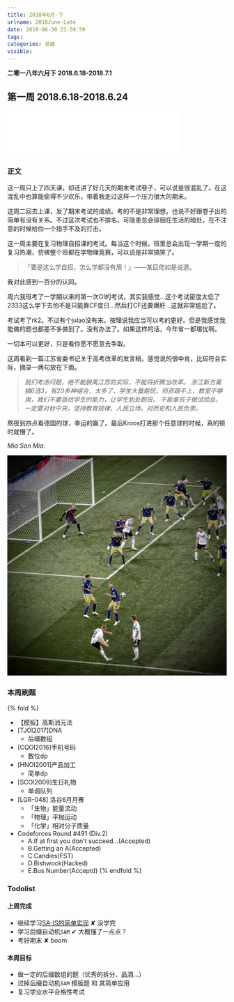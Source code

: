```yaml
---
title: 2018年6月·下
urlname: 2018June-Late
date: 2018-06-30 23:59:59
tags:
categories: 总结
visible:
---
```


**二零一八年六月下**
**2018.6.18-2018.7.1**

<!-- more -->

## 第一周 2018.6.18-2018.6.24

<iframe frameborder="no" border="0" marginwidth="0" marginheight="0" width=400 height=100 src="//music.163.com/outchain/player?type=2&id=4257618&auto=0&height=66"></iframe>

### 正文

这一周只上了四天课，却还讲了好几天的期末考试卷子，可以说是很混乱了。在这混乱中也算能偷得不少欢乐，带着我走过这样一个压力很大的期末。

这周二回去上课，发了期末考试的成绩。考的不是非常理想，也说不好跟卷子出的简单有没有关系。不过这次考试也不排名。可隐患总会徘徊在生活的暗处，在不注意的时候给你一个措手不及的打击。

这一周主要在复习物理自招课的考试。每当这个时候，班里总会出现一学期一度的复习热潮，仿佛整个班都在学物理竞赛，可以说是非常搞笑了。

> 「要是这么学自招，怎么学都没有用！」——某巨佬如是说道。

我对此感到一百分的认同。

周六我班考了一学期以来的第一次OI的考试，其实我感觉...这个考试密度太低了2333这么学下去怕不是只能靠CF度日...然后打CF还要爆肝...这就非常尴尬了。

考试考了rk2。不过有个julao没有来。按理说我应当可以考的更好。但是我感觉我能做的题也都差不多做到了。没有办法了。如果这样的话，今年省一都堪忧啊。

一切本可以更好，只是看你愿不愿意去争取。

这周看到一篇江苏省委书记关于高考改革的发言稿，感觉说的很中肯，比较符合实际，摘录一两句放在下面。

> *我们考虑问题，绝不能脱离江苏的实际，不能将折腾当改革。*
> *浙江新方案搞6选3，有20多种组合，太多了，学生大量跑班，师资跟不上，教室不够用，我们不要高估学生的能力，让学生到处跑班。*
> *不能拿孩子做试验品，一定要对标中央，坚持教育规律、人民立场，对历史和人民负责。*

熬夜到四点看德国的球，幸运的赢了。最后Kroos打进那个任意球的时候，真的顿时就懵了。

*Mia San Mia.*

![](/images/20180623-germany.jpeg)

### 本周刷题

{% fold %}
+ 【模板】高斯消元法 
+ [TJOI2017]DNA 
	+ 后缀数组
+ [CQOI2016]手机号码 
	+ 数位dp
+ [HNOI2001]产品加工 
	+ 简单dp
+ [SCOI2009]生日礼物 
	+ 单调队列
+ [LGR-048] 洛谷6月月赛
	+ 「生物」能量流动
	+ 「物理」平抛运动 
	+ 「化学」相对分子质量 
+ Codeforces Round #491 (Div.2)
	+ A.If at first you don't succeed...(Accepted)
	+ B.Getting an A(Accepted)
	+ C.Candies(FST)
	+ D.Bishwock(Hacked)
	+ E.Bus Number(Acceptd)
{% endfold %}

### Todolist

#### 上周完成

+ 继续学习[SA-IS的简单实现](https://zhuanlan.zhihu.com/p/28331415) ✘ 没学完
+ 学习后缀自动机`SAM` ✔ 大概懂了一点点？
+ 考好期末 ✘ boom

#### 本周目标

+ 做一定的后缀数组的题（优秀的拆分、品酒...）
+ 过掉后缀自动机`SAM` 模版题 和 其简单应用
+ 复习学业水平合格性考试

